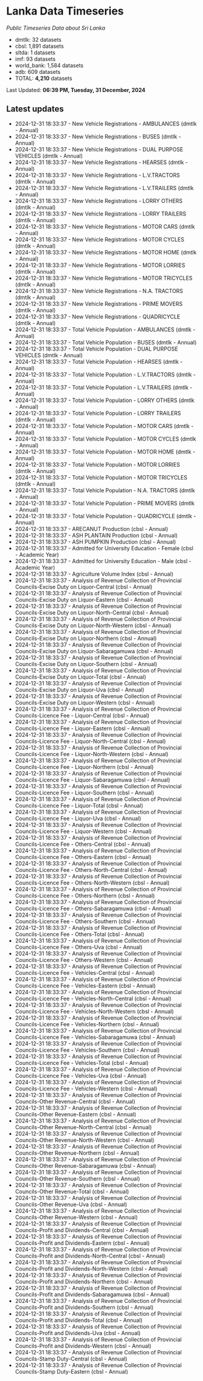 # Lanka Data Timeseries
*Public Timeseries Data about Sri Lanka*

* dmtlk: 32 datasets
* cbsl: 1,891 datasets
* sltda: 1 datasets
* imf: 93 datasets
* world_bank: 1,584 datasets
* adb: 609 datasets
* TOTAL: **4,210** datasets

Last Updated: **06:39 PM, Tuesday, 31 December, 2024**

## Latest updates

* 2024-12-31 18:33:37 - New Vehicle Registrations - AMBULANCES (dmtlk - Annual)
* 2024-12-31 18:33:37 - New Vehicle Registrations - BUSES (dmtlk - Annual)
* 2024-12-31 18:33:37 - New Vehicle Registrations - DUAL PURPOSE VEHICLES (dmtlk - Annual)
* 2024-12-31 18:33:37 - New Vehicle Registrations - HEARSES (dmtlk - Annual)
* 2024-12-31 18:33:37 - New Vehicle Registrations - L.V.TRACTORS (dmtlk - Annual)
* 2024-12-31 18:33:37 - New Vehicle Registrations - L.V.TRAILERS (dmtlk - Annual)
* 2024-12-31 18:33:37 - New Vehicle Registrations - LORRY OTHERS (dmtlk - Annual)
* 2024-12-31 18:33:37 - New Vehicle Registrations - LORRY TRAILERS (dmtlk - Annual)
* 2024-12-31 18:33:37 - New Vehicle Registrations - MOTOR CARS (dmtlk - Annual)
* 2024-12-31 18:33:37 - New Vehicle Registrations - MOTOR CYCLES (dmtlk - Annual)
* 2024-12-31 18:33:37 - New Vehicle Registrations - MOTOR HOME (dmtlk - Annual)
* 2024-12-31 18:33:37 - New Vehicle Registrations - MOTOR LORRIES (dmtlk - Annual)
* 2024-12-31 18:33:37 - New Vehicle Registrations - MOTOR TRICYCLES (dmtlk - Annual)
* 2024-12-31 18:33:37 - New Vehicle Registrations - N.A. TRACTORS (dmtlk - Annual)
* 2024-12-31 18:33:37 - New Vehicle Registrations - PRIME MOVERS (dmtlk - Annual)
* 2024-12-31 18:33:37 - New Vehicle Registrations - QUADRICYCLE (dmtlk - Annual)
* 2024-12-31 18:33:37 - Total Vehicle Population - AMBULANCES (dmtlk - Annual)
* 2024-12-31 18:33:37 - Total Vehicle Population - BUSES (dmtlk - Annual)
* 2024-12-31 18:33:37 - Total Vehicle Population - DUAL PURPOSE VEHICLES (dmtlk - Annual)
* 2024-12-31 18:33:37 - Total Vehicle Population - HEARSES (dmtlk - Annual)
* 2024-12-31 18:33:37 - Total Vehicle Population - L.V.TRACTORS (dmtlk - Annual)
* 2024-12-31 18:33:37 - Total Vehicle Population - L.V.TRAILERS (dmtlk - Annual)
* 2024-12-31 18:33:37 - Total Vehicle Population - LORRY OTHERS (dmtlk - Annual)
* 2024-12-31 18:33:37 - Total Vehicle Population - LORRY TRAILERS (dmtlk - Annual)
* 2024-12-31 18:33:37 - Total Vehicle Population - MOTOR CARS (dmtlk - Annual)
* 2024-12-31 18:33:37 - Total Vehicle Population - MOTOR CYCLES (dmtlk - Annual)
* 2024-12-31 18:33:37 - Total Vehicle Population - MOTOR HOME (dmtlk - Annual)
* 2024-12-31 18:33:37 - Total Vehicle Population - MOTOR LORRIES (dmtlk - Annual)
* 2024-12-31 18:33:37 - Total Vehicle Population - MOTOR TRICYCLES (dmtlk - Annual)
* 2024-12-31 18:33:37 - Total Vehicle Population - N.A. TRACTORS (dmtlk - Annual)
* 2024-12-31 18:33:37 - Total Vehicle Population - PRIME MOVERS (dmtlk - Annual)
* 2024-12-31 18:33:37 - Total Vehicle Population - QUADRICYCLE (dmtlk - Annual)
* 2024-12-31 18:33:37 - ARECANUT Production (cbsl - Annual)
* 2024-12-31 18:33:37 - ASH PLANTAIN Production (cbsl - Annual)
* 2024-12-31 18:33:37 - ASH PUMPKIN Production (cbsl - Annual)
* 2024-12-31 18:33:37 - Admitted for University Education - Female (cbsl - Academic Year)
* 2024-12-31 18:33:37 - Admitted for University Education - Male (cbsl - Academic Year)
* 2024-12-31 18:33:37 - Agriculture Volume Index (cbsl - Annual)
* 2024-12-31 18:33:37 - Analysis of Revenue Collection of Provincial Councils-Excise Duty on Liquor-Central (cbsl - Annual)
* 2024-12-31 18:33:37 - Analysis of Revenue Collection of Provincial Councils-Excise Duty on Liquor-Eastern (cbsl - Annual)
* 2024-12-31 18:33:37 - Analysis of Revenue Collection of Provincial Councils-Excise Duty on Liquor-North-Central (cbsl - Annual)
* 2024-12-31 18:33:37 - Analysis of Revenue Collection of Provincial Councils-Excise Duty on Liquor-North-Western (cbsl - Annual)
* 2024-12-31 18:33:37 - Analysis of Revenue Collection of Provincial Councils-Excise Duty on Liquor-Northern (cbsl - Annual)
* 2024-12-31 18:33:37 - Analysis of Revenue Collection of Provincial Councils-Excise Duty on Liquor-Sabaragamuwa (cbsl - Annual)
* 2024-12-31 18:33:37 - Analysis of Revenue Collection of Provincial Councils-Excise Duty on Liquor-Southern (cbsl - Annual)
* 2024-12-31 18:33:37 - Analysis of Revenue Collection of Provincial Councils-Excise Duty on Liquor-Total (cbsl - Annual)
* 2024-12-31 18:33:37 - Analysis of Revenue Collection of Provincial Councils-Excise Duty on Liquor-Uva (cbsl - Annual)
* 2024-12-31 18:33:37 - Analysis of Revenue Collection of Provincial Councils-Excise Duty on Liquor-Western (cbsl - Annual)
* 2024-12-31 18:33:37 - Analysis of Revenue Collection of Provincial Councils-Licence Fee - Liquor-Central (cbsl - Annual)
* 2024-12-31 18:33:37 - Analysis of Revenue Collection of Provincial Councils-Licence Fee - Liquor-Eastern (cbsl - Annual)
* 2024-12-31 18:33:37 - Analysis of Revenue Collection of Provincial Councils-Licence Fee - Liquor-North-Central (cbsl - Annual)
* 2024-12-31 18:33:37 - Analysis of Revenue Collection of Provincial Councils-Licence Fee - Liquor-North-Western (cbsl - Annual)
* 2024-12-31 18:33:37 - Analysis of Revenue Collection of Provincial Councils-Licence Fee - Liquor-Northern (cbsl - Annual)
* 2024-12-31 18:33:37 - Analysis of Revenue Collection of Provincial Councils-Licence Fee - Liquor-Sabaragamuwa (cbsl - Annual)
* 2024-12-31 18:33:37 - Analysis of Revenue Collection of Provincial Councils-Licence Fee - Liquor-Southern (cbsl - Annual)
* 2024-12-31 18:33:37 - Analysis of Revenue Collection of Provincial Councils-Licence Fee - Liquor-Total (cbsl - Annual)
* 2024-12-31 18:33:37 - Analysis of Revenue Collection of Provincial Councils-Licence Fee - Liquor-Uva (cbsl - Annual)
* 2024-12-31 18:33:37 - Analysis of Revenue Collection of Provincial Councils-Licence Fee - Liquor-Western (cbsl - Annual)
* 2024-12-31 18:33:37 - Analysis of Revenue Collection of Provincial Councils-Licence Fee - Others-Central (cbsl - Annual)
* 2024-12-31 18:33:37 - Analysis of Revenue Collection of Provincial Councils-Licence Fee - Others-Eastern (cbsl - Annual)
* 2024-12-31 18:33:37 - Analysis of Revenue Collection of Provincial Councils-Licence Fee - Others-North-Central (cbsl - Annual)
* 2024-12-31 18:33:37 - Analysis of Revenue Collection of Provincial Councils-Licence Fee - Others-North-Western (cbsl - Annual)
* 2024-12-31 18:33:37 - Analysis of Revenue Collection of Provincial Councils-Licence Fee - Others-Northern (cbsl - Annual)
* 2024-12-31 18:33:37 - Analysis of Revenue Collection of Provincial Councils-Licence Fee - Others-Sabaragamuwa (cbsl - Annual)
* 2024-12-31 18:33:37 - Analysis of Revenue Collection of Provincial Councils-Licence Fee - Others-Southern (cbsl - Annual)
* 2024-12-31 18:33:37 - Analysis of Revenue Collection of Provincial Councils-Licence Fee - Others-Total (cbsl - Annual)
* 2024-12-31 18:33:37 - Analysis of Revenue Collection of Provincial Councils-Licence Fee - Others-Uva (cbsl - Annual)
* 2024-12-31 18:33:37 - Analysis of Revenue Collection of Provincial Councils-Licence Fee - Others-Western (cbsl - Annual)
* 2024-12-31 18:33:37 - Analysis of Revenue Collection of Provincial Councils-Licence Fee - Vehicles-Central (cbsl - Annual)
* 2024-12-31 18:33:37 - Analysis of Revenue Collection of Provincial Councils-Licence Fee - Vehicles-Eastern (cbsl - Annual)
* 2024-12-31 18:33:37 - Analysis of Revenue Collection of Provincial Councils-Licence Fee - Vehicles-North-Central (cbsl - Annual)
* 2024-12-31 18:33:37 - Analysis of Revenue Collection of Provincial Councils-Licence Fee - Vehicles-North-Western (cbsl - Annual)
* 2024-12-31 18:33:37 - Analysis of Revenue Collection of Provincial Councils-Licence Fee - Vehicles-Northern (cbsl - Annual)
* 2024-12-31 18:33:37 - Analysis of Revenue Collection of Provincial Councils-Licence Fee - Vehicles-Sabaragamuwa (cbsl - Annual)
* 2024-12-31 18:33:37 - Analysis of Revenue Collection of Provincial Councils-Licence Fee - Vehicles-Southern (cbsl - Annual)
* 2024-12-31 18:33:37 - Analysis of Revenue Collection of Provincial Councils-Licence Fee - Vehicles-Total (cbsl - Annual)
* 2024-12-31 18:33:37 - Analysis of Revenue Collection of Provincial Councils-Licence Fee - Vehicles-Uva (cbsl - Annual)
* 2024-12-31 18:33:37 - Analysis of Revenue Collection of Provincial Councils-Licence Fee - Vehicles-Western (cbsl - Annual)
* 2024-12-31 18:33:37 - Analysis of Revenue Collection of Provincial Councils-Other Revenue-Central (cbsl - Annual)
* 2024-12-31 18:33:37 - Analysis of Revenue Collection of Provincial Councils-Other Revenue-Eastern (cbsl - Annual)
* 2024-12-31 18:33:37 - Analysis of Revenue Collection of Provincial Councils-Other Revenue-North-Central (cbsl - Annual)
* 2024-12-31 18:33:37 - Analysis of Revenue Collection of Provincial Councils-Other Revenue-North-Western (cbsl - Annual)
* 2024-12-31 18:33:37 - Analysis of Revenue Collection of Provincial Councils-Other Revenue-Northern (cbsl - Annual)
* 2024-12-31 18:33:37 - Analysis of Revenue Collection of Provincial Councils-Other Revenue-Sabaragamuwa (cbsl - Annual)
* 2024-12-31 18:33:37 - Analysis of Revenue Collection of Provincial Councils-Other Revenue-Southern (cbsl - Annual)
* 2024-12-31 18:33:37 - Analysis of Revenue Collection of Provincial Councils-Other Revenue-Total (cbsl - Annual)
* 2024-12-31 18:33:37 - Analysis of Revenue Collection of Provincial Councils-Other Revenue-Uva (cbsl - Annual)
* 2024-12-31 18:33:37 - Analysis of Revenue Collection of Provincial Councils-Other Revenue-Western (cbsl - Annual)
* 2024-12-31 18:33:37 - Analysis of Revenue Collection of Provincial Councils-Profit and Dividends-Central (cbsl - Annual)
* 2024-12-31 18:33:37 - Analysis of Revenue Collection of Provincial Councils-Profit and Dividends-Eastern (cbsl - Annual)
* 2024-12-31 18:33:37 - Analysis of Revenue Collection of Provincial Councils-Profit and Dividends-North-Central (cbsl - Annual)
* 2024-12-31 18:33:37 - Analysis of Revenue Collection of Provincial Councils-Profit and Dividends-North-Western (cbsl - Annual)
* 2024-12-31 18:33:37 - Analysis of Revenue Collection of Provincial Councils-Profit and Dividends-Northern (cbsl - Annual)
* 2024-12-31 18:33:37 - Analysis of Revenue Collection of Provincial Councils-Profit and Dividends-Sabaragamuwa (cbsl - Annual)
* 2024-12-31 18:33:37 - Analysis of Revenue Collection of Provincial Councils-Profit and Dividends-Southern (cbsl - Annual)
* 2024-12-31 18:33:37 - Analysis of Revenue Collection of Provincial Councils-Profit and Dividends-Total (cbsl - Annual)
* 2024-12-31 18:33:37 - Analysis of Revenue Collection of Provincial Councils-Profit and Dividends-Uva (cbsl - Annual)
* 2024-12-31 18:33:37 - Analysis of Revenue Collection of Provincial Councils-Profit and Dividends-Western (cbsl - Annual)
* 2024-12-31 18:33:37 - Analysis of Revenue Collection of Provincial Councils-Stamp Duty-Central (cbsl - Annual)
* 2024-12-31 18:33:37 - Analysis of Revenue Collection of Provincial Councils-Stamp Duty-Eastern (cbsl - Annual)